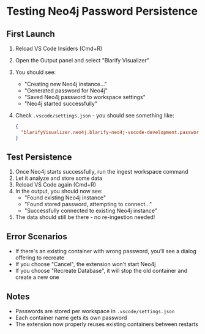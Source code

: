 # Testing Neo4j Password Persistence

## First Launch
1. Reload VS Code Insiders (Cmd+R)
2. Open the Output panel and select "Blarify Visualizer"
3. You should see:
   - "Creating new Neo4j instance..."
   - "Generated password for Neo4j"
   - "Saved Neo4j password to workspace settings"
   - "Neo4j started successfully"

4. Check `.vscode/settings.json` - you should see something like:
   ```json
   {
     "blarifyVisualizer.neo4j.blarify-neo4j-vscode-development.password": "generated-password-here"
   }
   ```

## Test Persistence
1. Once Neo4j starts successfully, run the ingest workspace command
2. Let it analyze and store some data
3. Reload VS Code again (Cmd+R)
4. In the output, you should now see:
   - "Found existing Neo4j instance"
   - "Found stored password, attempting to connect..."
   - "Successfully connected to existing Neo4j instance"
5. The data should still be there - no re-ingestion needed!

## Error Scenarios
- If there's an existing container with wrong password, you'll see a dialog offering to recreate
- If you choose "Cancel", the extension won't start Neo4j
- If you choose "Recreate Database", it will stop the old container and create a new one

## Notes
- Passwords are stored per workspace in `.vscode/settings.json`
- Each container name gets its own password
- The extension now properly reuses existing containers between restarts